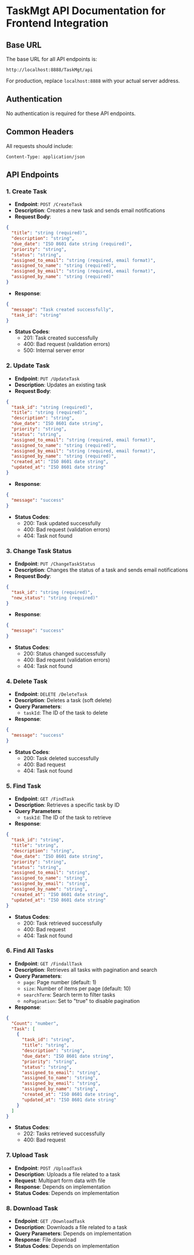 # TaskMgt API Documentation for Frontend Integration

## Base URL
The base URL for all API endpoints is:
```
http://localhost:8888/TaskMgt/api
```

For production, replace `localhost:8888` with your actual server address.

## Authentication
No authentication is required for these API endpoints.

## Common Headers
All requests should include:
```
Content-Type: application/json
```

## API Endpoints

### 1. Create Task
- **Endpoint**: `POST /CreateTask`
- **Description**: Creates a new task and sends email notifications
- **Request Body**:
```json
{
  "title": "string (required)",
  "description": "string",
  "due_date": "ISO 8601 date string (required)",
  "priority": "string",
  "status": "string",
  "assigned_to_email": "string (required, email format)",
  "assigned_to_name": "string (required)",
  "assigned_by_email": "string (required, email format)",
  "assigned_by_name": "string (required)"
}
```
- **Response**:
```json
{
  "message": "Task created successfully",
  "task_id": "string"
}
```
- **Status Codes**:
  - 201: Task created successfully
  - 400: Bad request (validation errors)
  - 500: Internal server error

### 2. Update Task
- **Endpoint**: `PUT /UpdateTask`
- **Description**: Updates an existing task
- **Request Body**:
```json
{
  "task_id": "string (required)",
  "title": "string (required)",
  "description": "string",
  "due_date": "ISO 8601 date string",
  "priority": "string",
  "status": "string",
  "assigned_to_email": "string (required, email format)",
  "assigned_to_name": "string (required)",
  "assigned_by_email": "string (required, email format)",
  "assigned_by_name": "string (required)",
  "created_at": "ISO 8601 date string",
  "updated_at": "ISO 8601 date string"
}
```
- **Response**:
```json
{
  "message": "success"
}
```
- **Status Codes**:
  - 200: Task updated successfully
  - 400: Bad request (validation errors)
  - 404: Task not found

### 3. Change Task Status
- **Endpoint**: `PUT /ChangeTaskStatus`
- **Description**: Changes the status of a task and sends email notifications
- **Request Body**:
```json
{
  "task_id": "string (required)",
  "new_status": "string (required)"
}
```
- **Response**:
```json
{
  "message": "success"
}
```
- **Status Codes**:
  - 200: Status changed successfully
  - 400: Bad request (validation errors)
  - 404: Task not found

### 4. Delete Task
- **Endpoint**: `DELETE /DeleteTask`
- **Description**: Deletes a task (soft delete)
- **Query Parameters**:
  - `taskId`: The ID of the task to delete
- **Response**:
```json
{
  "message": "success"
}
```
- **Status Codes**:
  - 200: Task deleted successfully
  - 400: Bad request
  - 404: Task not found

### 5. Find Task
- **Endpoint**: `GET /FindTask`
- **Description**: Retrieves a specific task by ID
- **Query Parameters**:
  - `taskId`: The ID of the task to retrieve
- **Response**:
```json
{
  "task_id": "string",
  "title": "string",
  "description": "string",
  "due_date": "ISO 8601 date string",
  "priority": "string",
  "status": "string",
  "assigned_to_email": "string",
  "assigned_to_name": "string",
  "assigned_by_email": "string",
  "assigned_by_name": "string",
  "created_at": "ISO 8601 date string",
  "updated_at": "ISO 8601 date string"
}
```
- **Status Codes**:
  - 200: Task retrieved successfully
  - 400: Bad request
  - 404: Task not found

### 6. Find All Tasks
- **Endpoint**: `GET /FindallTask`
- **Description**: Retrieves all tasks with pagination and search
- **Query Parameters**:
  - `page`: Page number (default: 1)
  - `size`: Number of items per page (default: 10)
  - `searchTerm`: Search term to filter tasks
  - `noPagination`: Set to "true" to disable pagination
- **Response**:
```json
{
  "Count": "number",
  "Task": [
    {
      "task_id": "string",
      "title": "string",
      "description": "string",
      "due_date": "ISO 8601 date string",
      "priority": "string",
      "status": "string",
      "assigned_to_email": "string",
      "assigned_to_name": "string",
      "assigned_by_email": "string",
      "assigned_by_name": "string",
      "created_at": "ISO 8601 date string",
      "updated_at": "ISO 8601 date string"
    }
  ]
}
```
- **Status Codes**:
  - 202: Tasks retrieved successfully
  - 400: Bad request

### 7. Upload Task
- **Endpoint**: `POST /UploadTask`
- **Description**: Uploads a file related to a task
- **Request**: Multipart form data with file
- **Response**: Depends on implementation
- **Status Codes**: Depends on implementation

### 8. Download Task
- **Endpoint**: `GET /DownloadTask`
- **Description**: Downloads a file related to a task
- **Query Parameters**: Depends on implementation
- **Response**: File download
- **Status Codes**: Depends on implementation